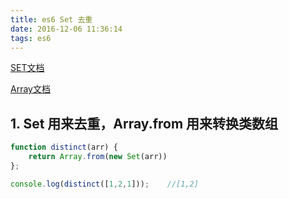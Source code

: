 ```yaml
---
title: es6 Set 去重
date: 2016-12-06 11:36:14
tags: es6
---
```


[SET文档](https://developer.mozilla.org/zh-CN/docs/Web/JavaScript/Reference/Global_Objects/Set)

[Array文档](https://developer.mozilla.org/zh-CN/docs/Web/JavaScript/Reference/Global_Objects/Array)



## 1. Set 用来去重，Array.from 用来转换类数组
```javascript
function distinct(arr) {
    return Array.from(new Set(arr))
};

console.log(distinct([1,2,1]));    //[1,2]
```